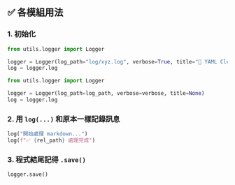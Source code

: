 ## ✅ 各模組用法

### 1. 初始化

```python
from utils.logger import Logger

logger = Logger(log_path="log/xyz.log", verbose=True, title="🧼 YAML Clean Log")
log = logger.log
```

```python
from utils.logger import Logger
```

```python
logger = Logger(log_path=log_path, verbose=verbose, title=None)
log = logger.log

```

### 2. 用 `log(...)` 和原本一樣記錄訊息

```python
log("開始處理 markdown...")
log(f"✅ {rel_path} 處理完成")
```

### 3. 程式結尾記得 `.save()`

```python
logger.save()
```
